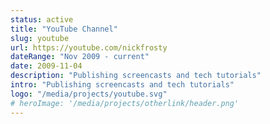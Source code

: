 ```yaml
---
status: active
title: "YouTube Channel"
slug: youtube
url: https://youtube.com/nickfrosty
dateRange: "Nov 2009 - current"
date: 2009-11-04
description: "Publishing screencasts and tech tutorials"
intro: "Publishing screencasts and tech tutorials"
logo: "/media/projects/youtube.svg"
# heroImage: '/media/projects/otherlink/header.png'
---
```


